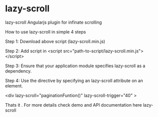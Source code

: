 
# lazy-scroll
lazy-scroll  Angularjs plugin for infinate scrolling

How to use lazy-scroll in simple 4 steps 

Step 1:
Download above script (lazy-scroll.min.js) 

Step 2:
Add script in  &lt;script src="path-to-script/lazy-scroll.min.js"&gt;&lt;/script&gt;

Step 3:
Ensure that your application module specifies lazy-scroll as a dependency.

Step 4:
 Use the directive by specifying an lazy-scroll attribute on an element.
 
 &lt;div  lazy-scroll="paginationFuntion()" 
            lazy-scroll-trigger="40"
           &gt;

Thats it . For more details check demo and API documentation here  lazy-scroll
